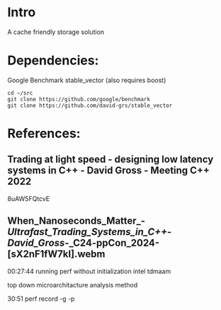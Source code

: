 # Intro

A cache friendly storage solution


# Dependencies:

Google Benchmark
stable_vector (also requires boost)

```
cd ~/src
git clone https://github.com/google/benchmark
git clone https://github.com/david-grs/stable_vector
```



# References:

## Trading at light speed - designing low latency systems in C++ - David Gross - Meeting C++ 2022
8uAW5FQtcvE


## When_Nanoseconds_Matter_-_Ultrafast_Trading_Systems_in_C++_-_David_Gross_-_C24-ppCon_2024-[sX2nF1fW7kI].webm



00:27:44 running perf without initialization
intel tdmaam

top down microarchitacture analysis method

30:51 perf record -g -p <pid>
